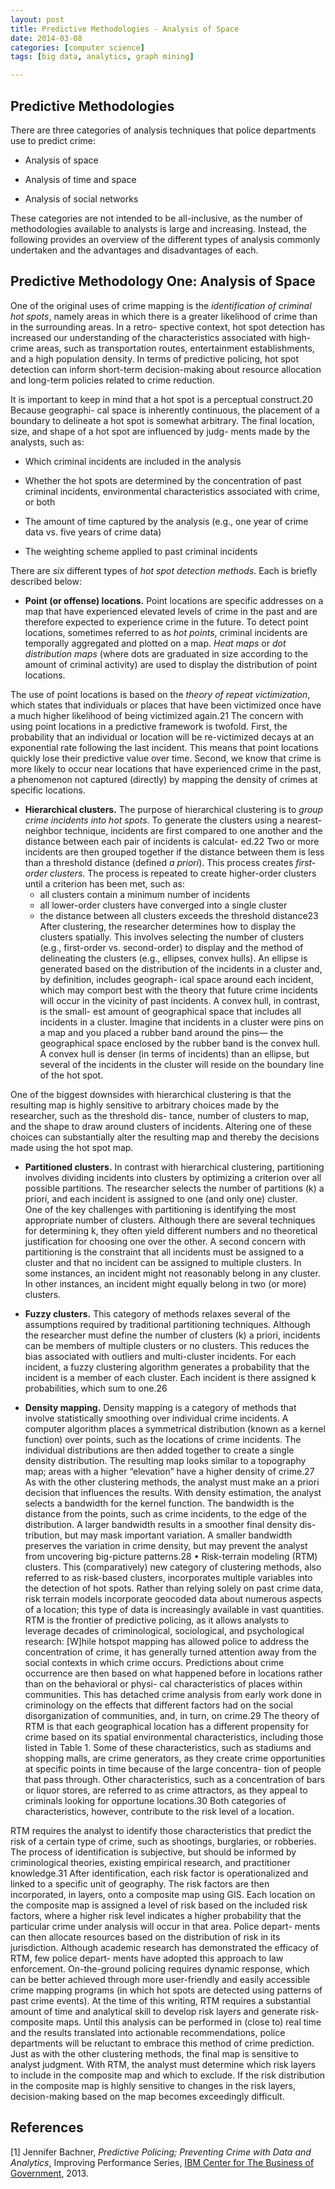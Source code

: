 ```yaml
---
layout: post
title: Predictive Methodologies - Analysis of Space
date: 2014-03-08
categories: [computer science]
tags: [big data, analytics, graph mining]

---
```


Predictive Methodologies
---
There are three categories of analysis techniques that police departments use to predict crime:
* Analysis of space

* Analysis of time and space* Analysis of social networks
These categories are not intended to be all-inclusive, as the number of methodologies available to analysts is large and increasing. Instead, the following provides an overview of the different types of analysis commonly undertaken and the advantages and disadvantages of each.
Predictive Methodology One: Analysis of Space
---
One of the original uses of crime mapping is the *identification of criminal hot spots*, namely areas in which there is a greater likelihood of crime than in the surrounding areas. In a retro- spective context, hot spot detection has increased our understanding of the characteristics
associated with high-crime areas, such as transportation routes, entertainment establishments, and a high population density. In terms of predictive policing, hot spot detection can inform short-term decision-making about resource allocation and long-term policies related to crime reduction.
It is important to keep in mind that a hot spot is a perceptual construct.20 Because geographi- cal space is inherently continuous, the placement of a boundary to delineate a hot spot is somewhat arbitrary. The final location, size, and shape of a hot spot are influenced by judg- ments made by the analysts, such as:
* Which criminal incidents are included in the analysis
* Whether the hot spots are determined by the concentration of past criminal incidents, environmental characteristics associated with crime, or both
* The amount of time captured by the analysis (e.g., one year of crime data vs. five years of crime data)* The weighting scheme applied to past criminal incidentsThere are *six* different types of *hot spot detection methods*. Each is briefly described below:
* **Point (or offense) locations.** Point locations are specific addresses on a map that have experienced elevated levels of crime in the past and are therefore expected to experience crime in the future. To detect point locations, sometimes referred to as *hot points*, criminal incidents are temporally aggregated and plotted on a map. *Heat maps* or *dot distribution maps* (where dots are graduated in size according to the amount of criminal activity) are used to display the distribution of point locations.
The use of point locations is based on the *theory of repeat victimization*, which states that individuals or places that have been victimized once have a much higher likelihood of being victimized again.21 The concern with using point locations in a predictive framework is twofold. First, the probability that an individual or location will be re-victimized decays at an exponential rate following the last incident. This means that point locations quickly lose their predictive value over time. Second, we know that crime is more likely to occur near locations that have experienced crime in the past, a phenomenon not captured (directly) by mapping the density of crimes at specific locations.
* **Hierarchical clusters.** The purpose of hierarchical clustering is to *group crime incidents into hot spots*. To generate the clusters using a nearest-neighbor technique, incidents are first compared to one another and the distance between each pair of incidents is calculat- ed.22 Two or more incidents are then grouped together if the distance between them is less than a threshold distance (defined *a priori*). This process creates *first-order clusters*. The process is repeated to create higher-order clusters until a criterion has been met, such as:
	- all clusters contain a minimum number of incidents
	- all lower-order clusters have converged into a single cluster
	- the distance between all clusters exceeds the threshold distance23  
After clustering, the researcher determines how to display the clusters spatially. This involves selecting the number of clusters (e.g., first-order vs. second-order) to display and the method of delineating the clusters (e.g., ellipses, convex hulls). An ellipse is generated based on the distribution of the incidents in a cluster and, by definition, includes geograph- ical space around each incident, which may comport best with the theory that future crime incidents will occur in the vicinity of past incidents. A convex hull, in contrast, is the small- est amount of geographical space that includes all incidents in a cluster. Imagine that incidents in a cluster were pins on a map and you placed a rubber band around the pins— the geographical space enclosed by the rubber band is the convex hull. A convex hull is denser (in terms of incidents) than an ellipse, but several of the incidents in the cluster will reside on the boundary line of the hot spot.
One of the biggest downsides with hierarchical clustering is that the resulting map is highly sensitive to arbitrary choices made by the researcher, such as the threshold dis- tance, number of clusters to map, and the shape to draw around clusters of incidents. Altering one of these choices can substantially alter the resulting map and thereby the decisions made using the hot spot map.
* **Partitioned clusters.** In contrast with hierarchical clustering, partitioning involves dividing incidents into clusters by optimizing a criterion over all possible partitions. The researcher selects the number of partitions (k) a priori, and each incident is assigned to one (and only one) cluster.  
One of the key challenges with partitioning is identifying the most appropriate number of clusters. Although there are several techniques for determining k, they often yield different numbers and no theoretical justification for choosing one over the other. A second concern with partitioning is the constraint that all incidents must be assigned to a cluster and that no incident can be assigned to multiple clusters. In some instances, an incident might not reasonably belong in any cluster. In other instances, an incident might equally belong in two (or more) clusters.  

* **Fuzzy clusters.** This category of methods relaxes several of the assumptions required by traditional partitioning techniques. Although the researcher must define the number of clusters (k) a priori, incidents can be members of multiple clusters or no clusters. This reduces the bias associated with outliers and multi-cluster incidents. For each incident, a fuzzy clustering algorithm generates a probability that the incident is a member of each cluster. Each incident is there assigned k probabilities, which sum to one.26

* **Density mapping.** Density mapping is a category of methods that involve statistically smoothing over individual crime incidents. A computer algorithm places a symmetrical distribution (known as a kernel function) over points, such as the locations of crime incidents. The individual distributions are then added together to create a single density distribution. The resulting map looks similar to a topography map; areas with a higher “elevation” have a higher density of crime.27As with the other clustering methods, the analyst must make an a priori decision that influences the results. With density estimation, the analyst selects a bandwidth for the kernel function. The bandwidth is the distance from the points, such as crime incidents, to the edge of the distribution. A larger bandwidth results in a smoother final density dis- tribution, but may mask important variation. A smaller bandwidth preserves the variation in crime density, but may prevent the analyst from uncovering big-picture patterns.28• Risk-terrain modeling (RTM) clusters. This (comparatively) new category of clustering methods, also referred to as risk-based clusters, incorporates multiple variables into the detection of hot spots. Rather than relying solely on past crime data, risk terrain models incorporate geocoded data about numerous aspects of a location; this type of data is increasingly available in vast quantities. RTM is the frontier of predictive policing, as it allows analysts to leverage decades of criminological, sociological, and psychological research:[W]hile hotspot mapping has allowed police to address the concentration of crime, it has generally turned attention away from the social contexts in which crime occurs. Predictions about crime occurrence are then based on what happened before in locations rather than on the behavioral or physi- cal characteristics of places within communities. This has detached crime analysis from early work done in criminology on the effects that different factors had on the social disorganization of communities, and, in turn, on crime.29The theory of RTM is that each geographical location has a different propensity for crime based on its spatial environmental characteristics, including those listed in Table 1. Some of these characteristics, such as stadiums and shopping malls, are crime generators, as they create crime opportunities at specific points in time because of the large concentra- tion of people that pass through. Other characteristics, such as a concentration of bars or liquor stores, are referred to as crime attractors, as they appeal to criminals looking for opportune locations.30 Both categories of characteristics, however, contribute to the risk level of a location.RTM requires the analyst to identify those characteristics that predict the risk of a certain type of crime, such as shootings, burglaries, or robberies. The process of identification is subjective, but should be informed by criminological theories, existing empirical research, and practitioner knowledge.31 After identification, each risk factor is operationalized and linked to a specific unit of geography. The risk factors are then incorporated, in layers, onto a composite map using GIS. Each location on the composite map is assigned a level of risk based on the included risk factors, where a higher risk level indicates a higher probability that the particular crime under analysis will occur in that area. Police depart- ments can then allocate resources based on the distribution of risk in its jurisdiction.Although academic research has demonstrated the efficacy of RTM, few police depart- ments have adopted this approach to law enforcement. On-the-ground policing requires dynamic response, which can be better achieved through more user-friendly and easily accessible crime mapping programs (in which hot spots are detected using patterns of past crime events). At the time of this writing, RTM requires a substantial amount of time and analytical skill to develop risk layers and generate risk-composite maps. Until this analysis can be performed in (close to) real time and the results translated into actionable recommendations, police departments will be reluctant to embrace this method of crime prediction.Just as with the other clustering methods, the final map is sensitive to analyst judgment. With RTM, the analyst must determine which risk layers to include in the composite map and which to exclude. If the risk distribution in the composite map is highly sensitive to changes in the risk layers, decision-making based on the map becomes exceedingly difficult.References
---
[1] Jennifer Bachner, *Predictive Policing; Preventing Crime with Data and Analytics*, Improving Performance Series, [IBM Center for The Business of Government](http://www.businessofgovernment.org), 2013.  
